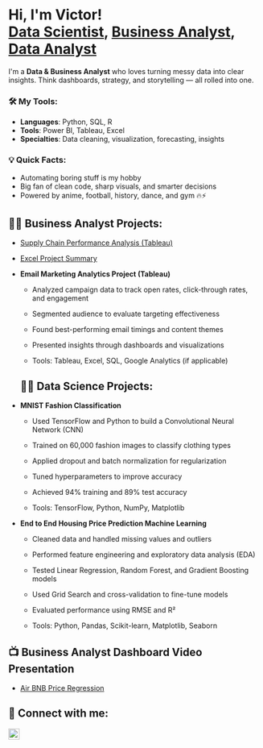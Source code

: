 <h1>Hi, I'm Victor! <br/><a href="https://github.com/vicazih01">Data Scientist</a>, <a href="linkedin.com/in/victor-azih-6aa88921b/">Business Analyst</a>, <a href="https://github.com/vicazih01">Data Analyst</a></h1>

I'm a **Data & Business Analyst** who loves turning messy data into clear insights. Think dashboards, strategy, and storytelling — all rolled into one.

### 🛠️ My Tools:
- **Languages**: Python, SQL, R  
- **Tools**: Power BI, Tableau, Excel  
- **Specialties**: Data cleaning, visualization, forecasting, insights

### 💡 Quick Facts:
- Automating boring stuff is my hobby  
- Big fan of clean code, sharp visuals, and smarter decisions  
- Powered by anime, football, history, dance, and gym 🔥⚡


<h2>👨‍💻 Business Analyst Projects:</h2>

- [Supply Chain Performance Analysis (Tableau)](https://github.com/vicazih01/Supply-Chain-Performance-Analysis-Tableau-/blob/main/supply-chain-performance.md)
- [Excel Project Summary](https://github.com/vicazih01/Excel-Finacial-Analysis-Project-/blob/main/excel-project-summary.md)



- <b>Email Marketing Analytics Project (Tableau)</b>
  - Analyzed campaign data to track open rates, click-through rates, and engagement
  
  - Segmented audience to evaluate targeting effectiveness
  
  - Found best-performing email timings and content themes
  
  - Presented insights through dashboards and visualizations
  
  - Tools: Tableau, Excel, SQL, Google Analytics (if applicable)


  <h2>👨‍💻 Data Science Projects:</h2>
- <b>MNIST Fashion Classification</b>
  - Used TensorFlow and Python to build a Convolutional Neural Network (CNN)
    
  - Trained on 60,000 fashion images to classify clothing types
  
  - Applied dropout and batch normalization for regularization
  
  - Tuned hyperparameters to improve accuracy
  
  - Achieved 94% training and 89% test accuracy
  
  - Tools: TensorFlow, Python, NumPy, Matplotlib

- <b>End to End Housing Price Prediction Machine Learning</b>
  - Cleaned data and handled missing values and outliers
  
  - Performed feature engineering and exploratory data analysis (EDA)
  
  - Tested Linear Regression, Random Forest, and Gradient Boosting models
  
  - Used Grid Search and cross-validation to fine-tune models
  
  - Evaluated performance using RMSE and R²
  
  - Tools: Python, Pandas, Scikit-learn, Matplotlib, Seaborn


<h2>📺 Business Analyst Dashboard Video Presentation </h2>

- [Air BNB Price Regression](https://youtu.be/ay5VJ5Jxs0Y?si=lH1DBY2oRNegFrTq)


<h2> 🤳 Connect with me:</h2>

<img align="left" alt="JoshMadakor | LinkedIn" width="22px" src="https://cdn.jsdelivr.net/npm/simple-icons@v3/icons/linkedin.svg" />



[linkedin]: [https://www.linkedin.com/in/victor-azih-6aa88921b/]

<!--
**joshmadakor1/joshmadakor1** is a ✨ _special_ ✨ repository because its `README.md` (this file) appears on your GitHub profile.

Here are some ideas to get you started:

- 🔭 I’m currently working on ...
- 🌱 I’m currently learning ...
- 👯 I’m looking to collaborate on ...
- 🤔 I’m looking for help with ...
- 💬 Ask me about ...
- 📫 How to reach me: ...
- 😄 Pronouns: ...
- ⚡ Fun fact: ...
-->
